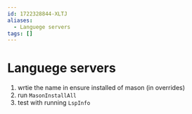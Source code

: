 ```yaml
---
id: 1722328844-XLTJ
aliases:
  - Languege servers
tags: []
---
```


# Languege servers

1. wrtie the name in ensure installed of mason (in overrides)
2. run `MasonInstallAll`
3. test with running `LspInfo`
